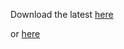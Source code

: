 Download the latest [here](https://github.com/erica-schroeder/amazing-arthropods-elementary/releases/latest)

or [here](erica-schroeder/amazing-arthropods-elementary/releases/latest)
